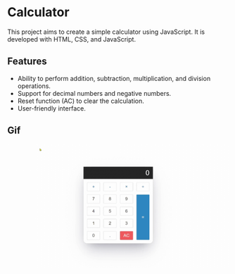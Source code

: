 # Calculator

This project aims to create a simple calculator using JavaScript. It is developed with HTML, CSS, and JavaScript.

## Features

- Ability to perform addition, subtraction, multiplication, and division operations.
- Support for decimal numbers and negative numbers.
- Reset function (AC) to clear the calculation.
- User-friendly interface.

## Gif

<img src="calc.gif" />

